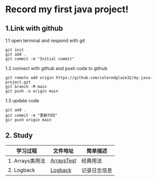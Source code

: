 # Record my first java project!

## 1.Link with github
1.1 open terminal and respond with git
```text
git init
git add .
git commit -m "Initial commit"
```
1.2 connect with github and push code to github
```text
git remote add origin https://github.com/coloredglaze32/my-java-project.git
git branch -M main
git push -u origin main
```
1.3 update code
```text
git add .
git commit -m "更新代码"
gir push origin main
```
## 2. Study
| 学习过程         | 文件地址                                        | 简单描述   |
|--------------|---------------------------------------------|--------|
| 1. Arrays类用法 | [ArraysTest](./base/learn/README.md)        | 经典用法   |
| 2. Logback   | [Logback](./src/logback_learning/README.md) | 记录日志信息 |
